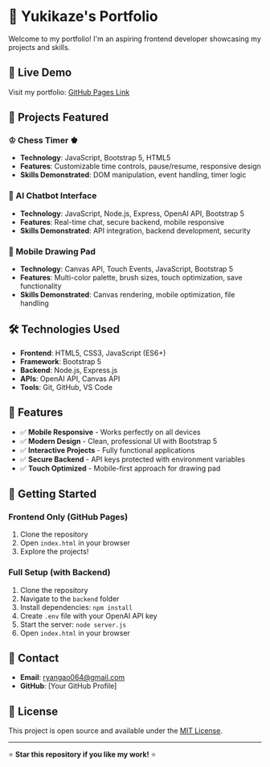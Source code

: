 # 🎨 Yukikaze's Portfolio

Welcome to my portfolio! I'm an aspiring frontend developer showcasing my projects and skills.

## 🚀 Live Demo

Visit my portfolio: [GitHub Pages Link](https://YOUR_USERNAME.github.io/portfolio)

## 🎯 Projects Featured

### ♔ Chess Timer ♚
- **Technology**: JavaScript, Bootstrap 5, HTML5
- **Features**: Customizable time controls, pause/resume, responsive design
- **Skills Demonstrated**: DOM manipulation, event handling, timer logic

### 🤖 AI Chatbot Interface  
- **Technology**: JavaScript, Node.js, Express, OpenAI API, Bootstrap 5
- **Features**: Real-time chat, secure backend, mobile responsive
- **Skills Demonstrated**: API integration, backend development, security

### 🎨 Mobile Drawing Pad
- **Technology**: Canvas API, Touch Events, JavaScript, Bootstrap 5
- **Features**: Multi-color palette, brush sizes, touch optimization, save functionality
- **Skills Demonstrated**: Canvas rendering, mobile optimization, file handling

## 🛠️ Technologies Used

- **Frontend**: HTML5, CSS3, JavaScript (ES6+)
- **Framework**: Bootstrap 5
- **Backend**: Node.js, Express.js
- **APIs**: OpenAI API, Canvas API
- **Tools**: Git, GitHub, VS Code

## 📱 Features

- ✅ **Mobile Responsive** - Works perfectly on all devices
- ✅ **Modern Design** - Clean, professional UI with Bootstrap 5
- ✅ **Interactive Projects** - Fully functional applications
- ✅ **Secure Backend** - API keys protected with environment variables
- ✅ **Touch Optimized** - Mobile-first approach for drawing pad

## 🚀 Getting Started

### Frontend Only (GitHub Pages)
1. Clone the repository
2. Open `index.html` in your browser
3. Explore the projects!

### Full Setup (with Backend)
1. Clone the repository
2. Navigate to the `backend` folder
3. Install dependencies: `npm install`
4. Create `.env` file with your OpenAI API key
5. Start the server: `node server.js`
6. Open `index.html` in your browser

## 📧 Contact

- **Email**: ryangao064@gmail.com
- **GitHub**: [Your GitHub Profile]

## 📝 License

This project is open source and available under the [MIT License](LICENSE).

---

⭐ **Star this repository if you like my work!** ⭐